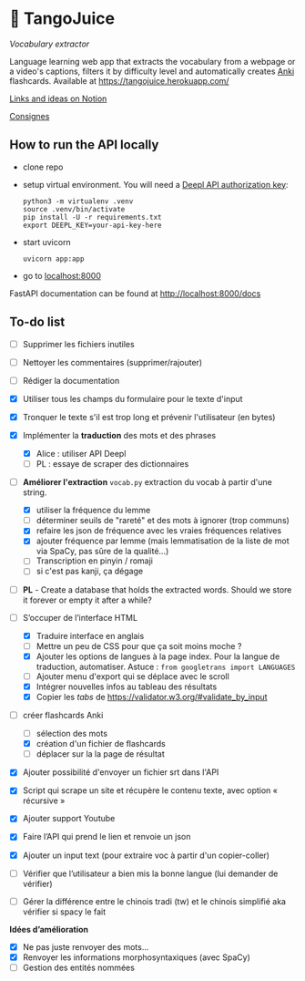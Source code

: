 # :beverage_box: TangoJuice
*Vocabulary extractor*

Language learning web app that extracts the vocabulary from a webpage or a video's captions, filters it by difficulty level and automatically creates [Anki](https://apps.ankiweb.net/) flashcards. Available at https://tangojuice.herokuapp.com/

[Links and ideas on Notion](https://sturdy-starfish-3ee.notion.site/Projet-API-31a173f329eb45c4acdcfc5e60d851e1)

[Consignes](https://loicgrobol.github.io/web-interfaces/assignments/projets.html)

## How to run the API locally

* clone repo
* setup virtual environment. You will need a [Deepl API authorization key](https://www.deepl.com/fr/docs-api/accessing-the-api/authentication/):
    ```console
    python3 -m virtualenv .venv
    source .venv/bin/activate
    pip install -U -r requirements.txt
    export DEEPL_KEY=your-api-key-here
    ```

* start uvicorn 
    ```console
    uvicorn app:app
    ```
* go to [localhost:8000](http://localhost:8000)

FastAPI documentation can be found at [http://localhost:8000/docs](http://localhost:8000/docs)

## To-do list
- [ ] Supprimer les fichiers inutiles
- [ ] Nettoyer les commentaires (supprimer/rajouter)
- [ ] Rédiger la documentation
- [x] Utiliser tous les champs du formulaire pour le texte d'input
- [x] Tronquer le texte s'il est trop long et prévenir l'utilisateur (en bytes)
- [x] Implémenter la **traduction** des mots et des phrases
    - [x] Alice : utiliser API Deepl
    - [ ] PL : essaye de scraper des dictionnaires
- [ ] **Améliorer l'extraction** `vocab.py` extraction du vocab à partir d'une string.
    - [x] utiliser la fréquence du lemme
    - [ ] déterminer seuils de "rareté" et des mots à ignorer (trop communs)
    - [x] refaire les json de fréquence avec les vraies fréquences relatives
    - [x] ajouter fréquence par lemme (mais lemmatisation de la liste de mot via SpaCy, pas sûre de la qualité...)
    - [ ] Transcription en pinyin / romaji
    - [ ] si c'est pas kanji, ça dégage
- [ ] **PL** - Create a database that holds the extracted words.
    Should we store it forever or empty it after a while?
- [ ]  S’occuper de l’interface HTML
    - [x] Traduire interface en anglais
    - [ ] Mettre un peu de CSS pour que ça soit moins moche ?
    - [x] Ajouter les options de langues à la page index. Pour la langue de traduction, automatiser. Astuce : `from googletrans import LANGUAGES`
    - [ ] Ajouter menu d'export qui se déplace avec le scroll
    - [x] Intégrer nouvelles infos au tableau des résultats
    - [x] Copier les *tabs* de https://validator.w3.org/#validate_by_input
- [ ] créer flashcards Anki
    - [ ] sélection des mots
    - [x] création d'un fichier de flashcards
    - [ ] déplacer sur la la page de résultat
- [x] Ajouter possibilité d'envoyer un fichier srt dans l'API
- [x]  Script qui scrape un site et récupère le contenu texte, avec option « récursive »
- [x]  Ajouter support Youtube
- [x]  Faire l’API qui prend le lien  et renvoie un json
- [x] Ajouter un input text (pour extraire voc à partir d'un copier-coller)
- [ ] Vérifier que l’utilisateur a bien mis la bonne langue (lui demander de vérifier)
- [ ] Gérer la différence entre le chinois tradi (tw) et le chinois simplifié aka vérifier si spacy le fait


**Idées d’amélioration**

- [x]  Ne pas juste renvoyer des mots…
- [x]  Renvoyer les informations morphosyntaxiques (avec SpaCy)
- [ ]  Gestion des entités nommées

